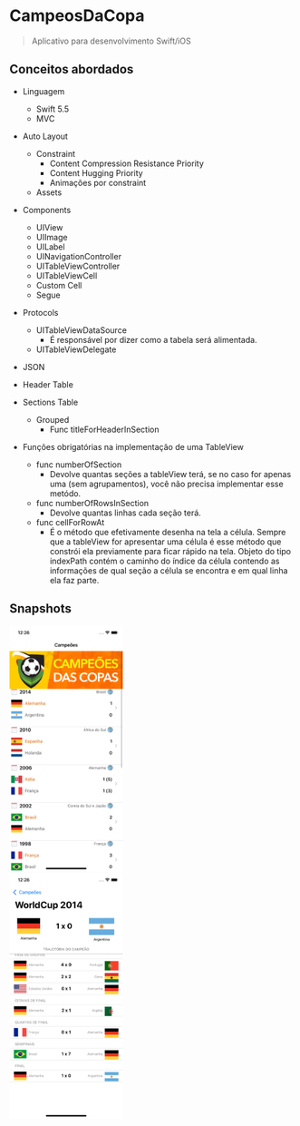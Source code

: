 # CampeosDaCopa
> Aplicativo para desenvolvimento Swift/iOS

## Conceitos abordados

* Linguagem
    * Swift 5.5
    * MVC

* Auto Layout
    * Constraint
        * Content Compression Resistance Priority
        * Content Hugging Priority
        * Animações por constraint
    * Assets

* Components
    * UIView
    * UIImage
    * UILabel
    * UINavigationController
    * UITableViewController
    * UITableViewCell
    * Custom Cell
    * Segue

* Protocols
    * UITableViewDataSource
        * É responsável por dizer como a tabela será alimentada.
    * UITableViewDelegate

* JSON
* Header Table
* Sections Table
    * Grouped
        * Func titleForHeaderInSection

* Funções obrigatórias na implementação de uma TableView
    * func numberOfSection
        * Devolve quantas seções a tableView terá, se no caso for apenas uma (sem agrupamentos), você não precisa implementar esse metódo.
    * func numberOfRowsInSection
        * Devolve quantas linhas cada seção terá.
    * func cellForRowAt
        * É o método que efetivamente desenha na tela a célula. Sempre que a tableView for apresentar uma célula é esse método que constrói ela previamente para ficar rápido na tela. Objeto do tipo indexPath contém o caminho do índice da célula contendo as informações de qual seção a célula se encontra e em qual linha ela faz parte.

## Snapshots

<img src="1.png" width="200">
<br/>
<img src="2.png" width="200">
